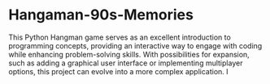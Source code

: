 # Hangaman-90s-Memories
This Python Hangman game serves as an excellent introduction to programming concepts, providing an interactive way to engage with coding while enhancing problem-solving skills. With possibilities for expansion, such as adding a graphical user interface or implementing multiplayer options, this project can evolve into a more complex application. I
